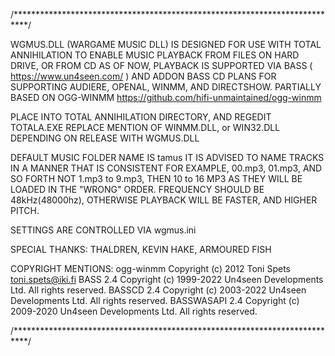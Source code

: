 /***************************************************************************/

 WGMUS.DLL (WARGAME MUSIC DLL) IS DESIGNED FOR USE WITH TOTAL ANNIHILATION
 TO ENABLE MUSIC PLAYBACK FROM FILES ON HARD DRIVE, OR FROM CD
 AS OF NOW, PLAYBACK IS SUPPORTED VIA BASS ( https://www.un4seen.com/ )
 AND ADDON BASS CD
 PLANS FOR SUPPORTING AUDIERE, OPENAL, WINMM, AND DIRECTSHOW.
 PARTIALLY BASED ON OGG-WINMM https://github.com/hifi-unmaintained/ogg-winmm
 
 PLACE INTO TOTAL ANNIHILATION DIRECTORY, AND REGEDIT TOTALA.EXE
 REPLACE MENTION OF WINMM.DLL, or WIN32.DLL DEPENDING ON RELEASE
 WITH WGMUS.DLL
 
 DEFAULT MUSIC FOLDER NAME IS tamus
 IT IS ADVISED TO NAME TRACKS IN A MANNER THAT IS CONSISTENT
 FOR EXAMPLE, 00.mp3, 01.mp3, AND SO FORTH
 NOT 1.mp3 to 9.mp3, THEN 10 to 16 MP3 AS THEY WILL BE LOADED IN THE "WRONG" ORDER.
 FREQUENCY SHOULD BE 48kHz(48000hz), OTHERWISE PLAYBACK WILL BE FASTER, AND HIGHER PITCH.
 
 SETTINGS ARE CONTROLLED VIA wgmus.ini
 
 SPECIAL THANKS:
 THALDREN,
 KEVIN HAKE,
 ARMOURED FISH
 
 COPYRIGHT MENTIONS:
 ogg-winmm
 Copyright (c) 2012 Toni Spets <toni.spets@iki.fi>
 BASS 2.4
 Copyright (c) 1999-2022 Un4seen Developments Ltd. All rights reserved.	
 BASSCD 2.4
 Copyright (c) 2003-2022 Un4seen Developments Ltd. All rights reserved.
 BASSWASAPI 2.4
Copyright (c) 2009-2020 Un4seen Developments Ltd. All rights reserved.
 
 /***************************************************************************/